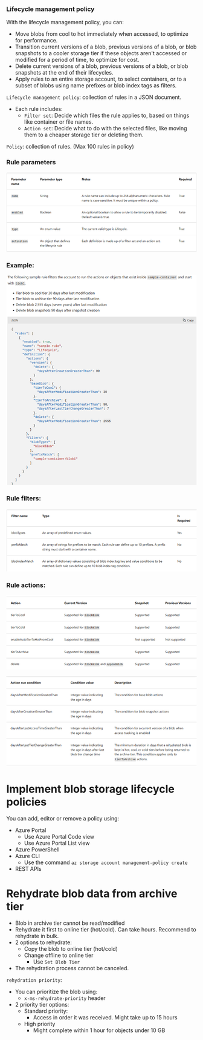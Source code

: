 ### Lifecycle management policy
With the lifecycle management policy, you can:
- Move blobs from cool to hot immediately when accessed, to optimize for performance.
- Transition current versions of a blob, previous versions of a blob, or blob snapshots to a cooler storage tier if these objects aren't accessed or modified for a period of time, to optimize for cost.
- Delete current versions of a blob, previous versions of a blob, or blob snapshots at the end of their lifecycles.
- Apply rules to an entire storage account, to select containers, or to a subset of blobs using name prefixes or blob index tags as filters.

`Lifecycle management policy`: collection of rules in a JSON document.
- Each rule includes:
  - `Filter set`: Decide which files the rule applies to, based on things like container or file names.
  - `Action set`: Decide what to do with the selected files, like moving them to a cheaper storage tier or deleting them.

`Policy`: collection of rules. (Max 100 rules in policy)

### Rule parameters
![img.png](../../images/img19.png)

### Example: 
![img.png](../../images/img20.png)

### Rule filters:
![img.png](../../images/img21.png)

### Rule actions:
![img.png](../../images/img22.png)

![img.png](../../images/img23.png)

# Implement blob storage lifecycle policies
You can add, editor or remove a policy using:
- Azure Portal
  - Use Azure Portal Code view
  - Use Azure Portal List view
- Azure PowerShell
- Azure CLI
  - Use the command `az storage account management-policy create`
- REST APIs


# Rehydrate blob data from archive tier
- Blob in archive tier cannot be read/modified
- Rehydrate it first to online tier (hot/cold). Can take hours. Recommend to rehydrate in bulk.
- 2 options to rehydrate:
  - Copy the blob to online tier (hot/cold)
  - Change offline to online tier
    - Use `Set Blob Tier`
- The rehydration process cannot be canceled.

`rehydration priority`:
- You can prioritize the blob using:
    - `x-ms-rehydrate-priority` header
- 2 priority tier options:
  - Standard priority:
    - Access in order it was received. Might take up to 15 hours
  - High priority
    - Might complete within 1 hour for objects under 10 GB
